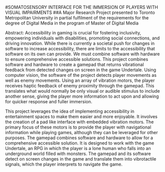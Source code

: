 #SOMATOSENSORY INTERFACE FOR THE IMMERSION OF PLAYERS WITH VISUAL IMPAIRMENTS
##A Major Research Project presented to Toronto Metropolitan University in partial fulfilment of the requirements for the degree of Digital Media in the program of Master of Digital Media

Abstract:
Accessibility in gaming is crucial for fostering inclusivity, empowering individuals with disabilities, promoting social connections, and driving innovation. While there is currently a societal push for changes in software to increase accessibility, there are limits to the accessibility that software on its own can provide. We must combine software with hardware to ensure comprehensive accessible solutions. This project combines software and hardware to create a gamepad that returns vibrational feedback from detected changes on screen in the game Undertale. Using computer vision, the software of the project detects player movements as well as enemy movements. Using an array of vibration motors, the player receives haptic feedback of enemy proximity through the gamepad. This translates what would normally be only visual or audible stimulus to include another sense, giving the player more information to act upon and allowing for quicker response and fuller immersion.

This project leverages the idea of implementing accessibility in entertainment spaces to make them easier and more enjoyable. It involves the creation of a pad like interface with embedded vibration motors. The primary focus of these motors is to provide the player with navigational information while playing games, although they can be leveraged for other purposes. The gamepad combines software and hardware to allow for a comprehensive accessible solution. It is designed to work with the game Undertale, an RPG in which the player is a lone human who falls into an underground world filled with monsters. The	gamepad and its software detect on screen changes in the game and translate them into vibrotactile signals, which the player interprets to navigate the game.
